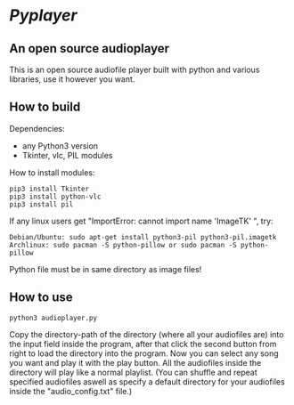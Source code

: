 # *Pyplayer*

## An open source audioplayer
This is an open source audiofile player built with python and various libraries, use it however you want.

## How to build

Dependencies:
- any Python3 version 
- Tkinter, vlc, PIL modules

How to install modules:
```
pip3 install Tkinter
pip3 install python-vlc
pip3 install pil 
```

If any linux users get "ImportError: cannot import name 'ImageTK' ", try:
```
Debian/Ubuntu: sudo apt-get install python3-pil python3-pil.imagetk
Archlinux: sudo pacman -S python-pillow or sudo pacman -S python-pillow
```

Python file must be in same directory as image files!

## How to use
```
python3 audioplayer.py
```

Copy the directory-path of the directory (where all your audiofiles are) into the input field inside the program, after that click the second button from right to load the directory into the program. Now you can select any song you want and play it with the play button. All the audiofiles inside the directory will play like a normal playlist. (You can shuffle and repeat specified audiofiles aswell as specify a default directory for your audiofiles inside the "audio_config.txt" file.)
